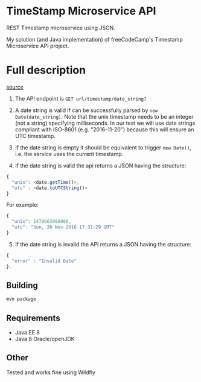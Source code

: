 # TimeStamp Microservice API
REST Timestamp microservice using JSON.

My solution (and Java implementation) of freeCodeCamp's Timestamp Microservice
API project.


# Full description
[source](https://curse-arrow.glitch.me/)

1. The API endpoint is `GET url/timestamp/date_string?`

2. A date string is valid if can be successfully parsed by `new Date(date_string)`.
Note that the unix timestamp needs to be an integer (not a string) specifying milliseconds.
In our test we will use date strings compliant with ISO-8601 (e.g. "2016-11-20") because this will ensure an UTC timestamp.

3. If the date string is empty it should be equivalent to trigger `new Date()`, i.e. the service uses the current timestamp.

4. If the date string is valid the api returns a JSON having the structure:
```javascript
{
  "unix": <date.getTime()>,
  "utc" : <date.toUTCString()>
}
```
For example:
```javascript
{
  "unix": 1479663089000,
  "utc": "Sun, 20 Nov 2016 17:31:29 GMT"
}
```
5. If the date string is invalid the API returns a JSON having the structure:
```javascript
{
  "error" : "Invalid Date"
}.
```

## Building
```sh
mvn package
```

## Requirements
* Java EE 8
* Java 8 Oracle/openJDK

## Other
Tested and works fine using Wildfly
